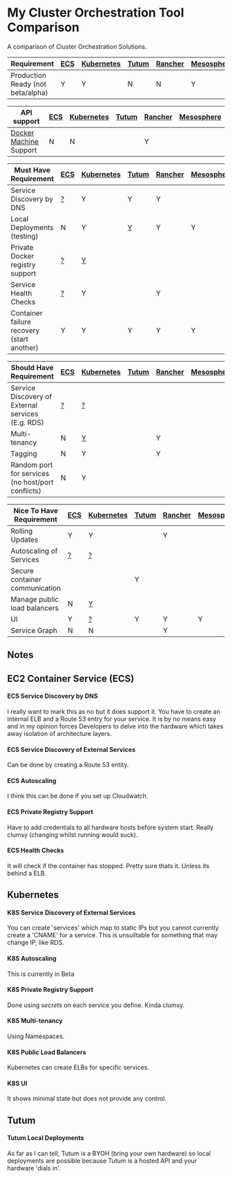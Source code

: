 # My Cluster Orchestration Tool Comparison
A comparison of Cluster Orchestration Solutions.

| Requirement | [ECS](https://aws.amazon.com/ecs/details/) | [Kubernetes](http://kubernetes.io) | [Tutum](https://www.tutum.co) | [Rancher](http://rancher.com) | [Mesosphere](https://mesosphere.com) |
| --------------- | --- | --- | --- | --- | --- |
| Production Ready (not beta/alpha) | Y | Y | N | N | Y |

| API support | [ECS](https://aws.amazon.com/ecs/details/) | [Kubernetes](http://kubernetes.io) | [Tutum](https://www.tutum.co) | [Rancher](http://rancher.com) | [Mesosphere](https://mesosphere.com) |
| --------------- | --- | --- | --- | --- | --- |
| [Docker Machine](https://docs.docker.com/machine/) Support | N | N | | Y | |

|  Must Have Requirement | [ECS](https://aws.amazon.com/ecs/details/) | [Kubernetes](http://kubernetes.io) | [Tutum](https://www.tutum.co) | [Rancher](http://rancher.com) | [Mesosphere](https://mesosphere.com) |
| --------------- | --- | --- | --- | --- | --- |
| Service Discovery by DNS | [?](#ecs-service-discovery-by-dns) | Y | Y | Y | |
| Local Deployments (testing) | N | Y | [Y](#tutum-local-deployments) | Y | Y |
| Private Docker registry support | [?](#ecs-private-registry-support) | [Y](#k8s-private-registry-support) | | | |
| Service Health Checks | [?](#ecs-health-checks) | Y | | Y | |
| Container failure recovery (start another) | Y | Y | Y | Y | Y |

| Should Have Requirement | [ECS](https://aws.amazon.com/ecs/details/) | [Kubernetes](http://kubernetes.io) | [Tutum](https://www.tutum.co) | [Rancher](http://rancher.com) | [Mesosphere](https://mesosphere.com) |
| --------------- | --- | --- | --- | --- | --- |
| Service Discovery of External services (E.g. RDS) | [?](#ecs-service-discovery-of-external-services) | [?](#k8s-service-discovery-of-external-services) | | | |
| Multi-tenancy | N | [Y](#k8s-multi-tenancy) | | Y | |
| Tagging | N | Y | | Y | |
| Random port for services (no host/port conflicts) | N | Y | | |

| Nice To Have Requirement | [ECS](https://aws.amazon.com/ecs/details/) | [Kubernetes](http://kubernetes.io) | [Tutum](https://www.tutum.co) | [Rancher](http://rancher.com) | [Mesosphere](https://mesosphere.com) |
| --------------- | --- | --- | --- | --- | --- |
| Rolling Updates | Y | Y | | Y | |
| Autoscaling of Services | [?](#ecs-autoscaling) | [?](#k8s-autoscaling) | | | |
| Secure container communication | | | Y | | |
| Manage public load balancers | N | [Y](#k8s-public-load-balancers) | | | |
| UI | Y | [?](#k8s-ui) | Y | Y | Y |
| Service Graph | N |N | | Y | |

## Notes
## EC2 Container Service (ECS)
#### ECS Service Discovery by DNS
I really want to mark this as no but it does support it. You have to create an internal ELB and a Route 53 entry for your service.
It is by no means easy and in my opinion forces Developers to delve into the hardware which takes away isolation of architecture layers.
#### ECS Service Discovery of External Services
Can be done by creating a Route 53 entity.
#### ECS Autoscaling
I think this can be done if you set up Cloudwatch.
#### ECS Private Registry Support
Have to add credentials to all hardware hosts before system start. Really clumsy (changing whilst running would suck).
#### ECS Health Checks
It will check if the container has stopped. Pretty sure thats it. Unless its behind a ELB.

## Kubernetes
#### K8S Service Discovery of External Services
You can create 'services' which map to static IPs but you cannot currently create a 'CNAME' for a service. This is unsuiltable for something that may change IP, like RDS.
#### K8S Autoscaling
This is currently in Beta
#### K8S Private Registry Support
Done using *secrets* on each service you define. Kinda clumsy.
#### K8S Multi-tenancy
Using Namespaces.
#### K8S Public Load Balancers
Kubernetes can create ELBs for specific services.
#### K8S UI
It shows minimal state but does not provide any control.

## Tutum
#### Tutum Local Deployments
As far as I can tell, Tutum is a BYOH (bring your own hardware) so local deployments are possible because Tutum is a hosted API and your hardware 'dials in'.
